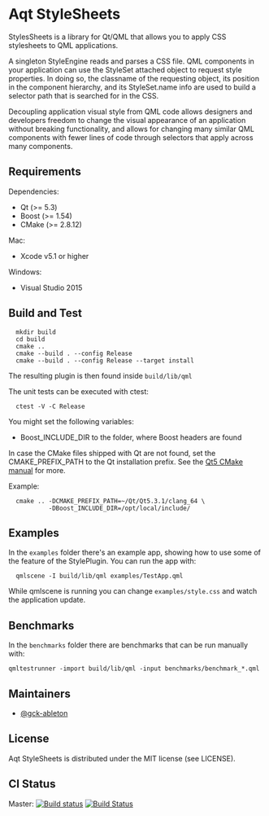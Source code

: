 # Aqt StyleSheets

StylesSheets is a library for Qt/QML that allows you to apply CSS stylesheets to
QML applications.

A singleton StyleEngine reads and parses a CSS file. QML components in your
application can use the StyleSet attached object to request style properties. In
doing so, the classname of the requesting object, its position in the component
hierarchy, and its StyleSet.name info are used to build a selector path that is
searched for in the CSS.

Decoupling application visual style from QML code allows designers and
developers freedom to change the visual appearance of an application without
breaking functionality, and allows for changing many similar QML components with
fewer lines of code through selectors that apply across many components.


## Requirements

Dependencies:

  - Qt (>= 5.3)
  - Boost (>= 1.54)
  - CMake (>= 2.8.12)

Mac:

  - Xcode v5.1 or higher

Windows:

  - Visual Studio 2015


## Build and Test

```
  mkdir build
  cd build
  cmake ..
  cmake --build . --config Release
  cmake --build . --config Release --target install
```

The resulting plugin is then found inside `build/lib/qml`

The unit tests can be executed with ctest:

```
  ctest -V -C Release
```

You might set the following variables:

- Boost_INCLUDE_DIR   to the folder, where Boost headers are found

In case the CMake files shipped with Qt are not found, set the CMAKE_PREFIX_PATH
to the Qt installation prefix. See the
[Qt5 CMake manual](http://qt-project.org/doc/qt-5/cmake-manual.html) for more.

Example:

```
  cmake .. -DCMAKE_PREFIX_PATH=~/Qt/Qt5.3.1/clang_64 \
           -DBoost_INCLUDE_DIR=/opt/local/include/
```


## Examples

In the `examples` folder there's an example app, showing how to use some of the
feature of the StylePlugin. You can run the app with:

```
  qmlscene -I build/lib/qml examples/TestApp.qml
```

While qmlscene is running you can change `examples/style.css` and watch the
application update.


## Benchmarks

In the `benchmarks` folder there are benchmarks that can be run manually with:

```
qmltestrunner -import build/lib/qml -input benchmarks/benchmark_*.qml
```

## Maintainers

* [@gck-ableton](https://github.com/gck-ableton)


## License

Aqt StyleSheets is distributed under the MIT license (see LICENSE).


## CI Status

Master: [![Build status](https://ci.appveyor.com/api/projects/status/6uv86juxwv7nlu3e/branch/master?svg=true)](https://ci.appveyor.com/project/gck-ableton/aqt-stylesheets/branch/master)
[![Build Status](https://travis-ci.com/Ableton/aqt-stylesheets.svg?branch=master)](https://travis-ci.com/Ableton/aqt-stylesheets)
